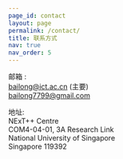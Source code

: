 ```yaml
---
page_id: contact
layout: page
permalink: /contact/
title: 联系方式
nav: true
nav_order: 5
---
```


<span class="font-weight-bold">邮箱</span> :  
bailong@ict.ac.cn (主要)  
bailong7799@gmail.com

<span class="font-weight-bold">地址</span>:  
NExT++ Centre  
COM4-04-01, 3A Research Link  
National University of Singapore  
Singapore 119392
